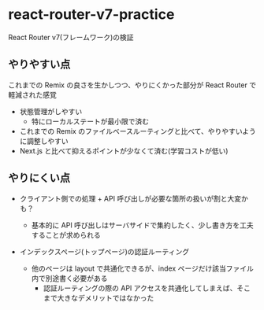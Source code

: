 # react-router-v7-practice
React Router v7(フレームワーク)の検証

## やりやすい点
これまでの Remix の良さを生かしつつ、やりにくかった部分が React Router で軽減された感覚

- 状態管理がしやすい
  - 特にローカルステートが最小限で済む
- これまでの Remix のファイルベースルーティングと比べて、やりやすいように調整しやすい
- Next.js と比べて抑えるポイントが少なくて済む(学習コストが低い)

## やりにくい点
- クライアント側での処理 + API 呼び出しが必要な箇所の扱いが割と大変かも？
  - 基本的に API 呼び出しはサーバサイドで集約したく、少し書き方を工夫することが求められる

- インデックスページ(トップページ)の認証ルーティング
  - 他のページは layout で共通化できるが、index ページだけ該当ファイル内で別途書く必要がある
    - 認証ルーティングの際の API アクセスを共通化してしまえば、そこまで大きなデメリットではなかった
